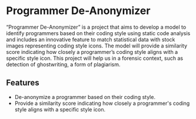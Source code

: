 
# Programmer De-Anonymizer

“Programmer De-Anonymizer” is a project that aims to develop a model to identify programmers based on their coding style using static code analysis and includes an innovative feature to match statistical data with stock images representing coding style icons. The model will provide a similarity score indicating how closely a programmer’s coding style aligns with a specific style icon. This project will help us in a forensic context, such as detection of ghostwriting, a form of plagiarism.


## Features

- De-anonymize a programmer based on their coding style.
- Provide a similarity score indicating how closely a programmer's coding style aligns with a specific style icon.

